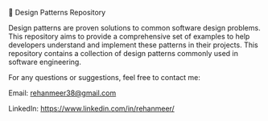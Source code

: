 🧩 Design Patterns Repository

Design patterns are proven solutions to common software design problems. This repository aims to provide a comprehensive set of examples to help developers understand and implement these patterns in their projects. This repository contains a collection of design patterns commonly used in software engineering.

For any questions or suggestions, feel free to contact me:

Email: rehanmeer38@gmail.com

LinkedIn: https://www.linkedin.com/in/rehanmeer/
